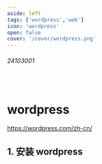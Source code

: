 ```yaml
---
aside: left
tags: ['wordpress','web']
icon: 'wordpress'
open: false
cover: '/cover/wordpress.png'
---
```

 
###### 24103001
 
<br/>
 
# wordpress

https://wordpress.com/zh-cn/

## 1. 安装 wordpress